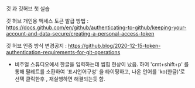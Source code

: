  깃 과  깃허브 첫 실습


 깃 허브 개인용 액세스 토큰 발급 방법 : 
 https://docs.github.com/en/github/authenticating-to-github/keeping-your-account-and-data-secure/creating-a-personal-access-token

 깃 허브 인증 방식 변경공지 
  : https://github.blog/2020-12-15-token-authentication-requirements-for-git-operations

   
* 비주얼 스튜디오에서 한글을 입력하는데 씹힘 현상이 났음.
   하여 'cmt+shift+p' 를 통해 팔레트를 소환하여 '표시언어구성' 을 타이핑하고, 나온 언어를 'ko(한글)'로 선택 클릭한후 , 재실행하면 해결되는듯 함. 
   